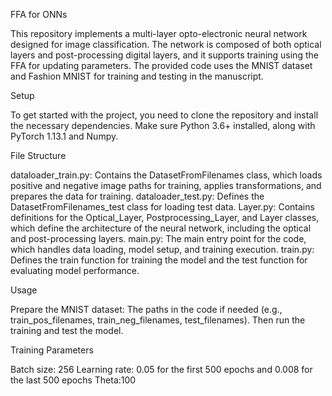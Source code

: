 FFA for ONNs 

This repository implements a multi-layer opto-electronic neural network designed for image classification. The network is composed of both optical layers and post-processing digital layers, and it supports training using the FFA for updating parameters. The provided code uses the MNIST dataset and Fashion MNIST for training and testing in the manuscript.

Setup

To get started with the project, you need to clone the repository and install the necessary dependencies. Make sure Python 3.6+ installed, along with PyTorch 1.13.1 and Numpy.

File Structure

dataloader_train.py: Contains the DatasetFromFilenames class, which loads positive and negative image paths for training, applies transformations, and prepares the data for training.
dataloader_test.py: Defines the DatasetFromFilenames_test class for loading test data.
Layer.py: Contains definitions for the Optical_Layer, Postprocessing_Layer, and Layer classes, which define the architecture of the neural network, including the optical and post-processing layers.
main.py: The main entry point for the code, which handles data loading, model setup, and training execution.
train.py: Defines the train function for training the model and the test function for evaluating model performance.

Usage

Prepare the MNIST dataset: The paths in the code if needed (e.g., train_pos_filenames, train_neg_filenames, test_filenames). Then run the training and test the model.

Training Parameters

Batch size: 256
Learning rate: 0.05 for the first 500 epochs and 0.008 for the last 500 epochs
Theta:100
